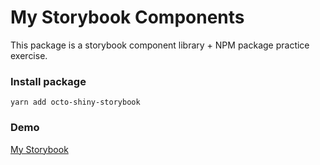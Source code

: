 # My Storybook Components

This package is a storybook component library + NPM package practice exercise.

### Install package
```
yarn add octo-shiny-storybook
```

### Demo
[My Storybook](https://acmaccan.github.io/first-react-storybook/?path=/story/example-introduction--page)

